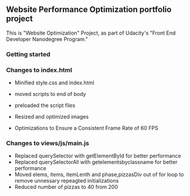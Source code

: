 ## Website Performance Optimization portfolio project

This is "Website Optimization" Project, as part of Udacity's "Front End Developer Nanodegree Program."

### Getting started

### Changes to index.html

* Minified style.css and index.html
* moved scripts to end of body
* preloaded the script files
* Resized and optimized images


* Optimizations to Ensure a Consistent Frame Rate of 60 FPS

### Changes to views/js/main.js

* Replaced querySelector with getElementById for better performance
* Replaced querySelectorAll with getelementsbyclassname for better performance
* Moved elems, items, itemLenth and phase,pizzasDiv out of for loop to remove unnessary repeagted initializations
* Reduced number of pizzas to 40 from 200
